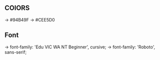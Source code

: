 ## COlORS

-> #94B49F
-> #CEE5D0

## Font

-> font-family: 'Edu VIC WA NT Beginner', cursive;
-> font-family: 'Roboto', sans-serif;

